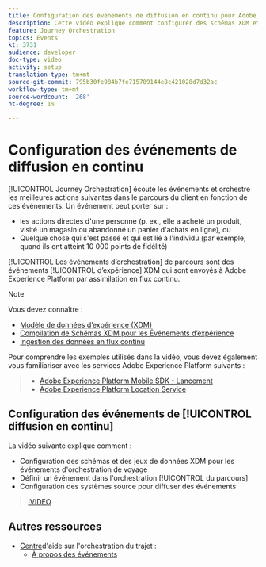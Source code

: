 ```yaml
---
title: Configuration des événements de diffusion en continu pour Adobe Journey Orchestration
description: Cette vidéo explique comment configurer des schémas XDM et des jeux de données pour les événements d'orchestration de parcours, définir un événement dans l'orchestration de parcours et configurer les systèmes source pour diffuser en continu des événements.
feature: Journey Orchestration
topics: Events
kt: 3731
audience: developer
doc-type: video
activity: setup
translation-type: tm+mt
source-git-commit: 795b30fe984b7fe715789144e8c421028d7d32ac
workflow-type: tm+mt
source-wordcount: '268'
ht-degree: 1%

---
```



# Configuration des événements de diffusion en continu

[!UICONTROL Journey Orchestration] écoute les événements et orchestre les meilleures actions suivantes dans le parcours du client en fonction de ces événements. Un événement peut porter sur :

* les actions directes d&#39;une personne (p. ex., elle a acheté un produit, visité un magasin ou abandonné un panier d&#39;achats en ligne), ou
* Quelque chose qui s&#39;est passé et qui est lié à l&#39;individu (par exemple, quand ils ont atteint 10 000 points de fidélité)

[!UICONTROL Les événements d’orchestration] de parcours sont des événements [!UICONTROL d’expérience] XDM qui sont envoyés à Adobe Experience Platform par assimilation en flux continu.

>[!NOTE]
>Vous devez connaître :
>
>* [Modèle de données d’expérience (XDM)](https://docs.adobe.com/content/help/en/platform-learn/tutorials/schemas/understanding-the-xdm-system-and-experience-data-model.html)
>* [Compilation de Schémas XDM pour les Événements d’expérience](https://docs.adobe.com/content/help/en/platform-learn/tutorials/schemas/create-your-first-schema-with-out-of-the-box-components.html)
>* [Ingestion des données en flux continu](https://docs.adobe.com/content/help/en/platform-learn/tutorials/data-ingestion/understanding-streaming-ingestion.html)
>
>
Pour comprendre les exemples utilisés dans la vidéo, vous devez également vous familiariser avec les services Adobe Experience Platform suivants :
>
>* [Adobe Experience Platform Mobile SDK - Lancement](https://docs.adobe.com/content/help/en/core-services-learn/tutorials/launch-mobile/understanding-the-mobile-sdks.html)
>* [Adobe Experience Platform Location Service](https://docs.adobe.com/content/help/en/places/using/home.html)
>



## Configuration des événements de [!UICONTROL diffusion en continu]

La vidéo suivante explique comment :

* Configuration des schémas et des jeux de données XDM pour les événements d&#39;orchestration  de voyage
* Définir un événement dans l&#39;orchestration [!UICONTROL du parcours]
* Configuration des systèmes source pour diffuser des événements

>[!VIDEO](https://video.tv.adobe.com/v/29338?quality=12)

## Autres ressources

* [Centre](https://docs.adobe.com/content/help/en/journeys/using/journey-orchestration-home.html)d&#39;aide sur l&#39;orchestration du trajet :
   * [À propos des événements](https://docs.adobe.com/content/help/en/journeys/using/events-journeys/about-events.html)

